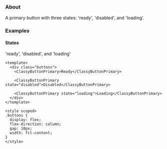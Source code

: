 ### About

A primary button with three states: 'ready', 'disabled', and 'loading'.

### Examples

#### States

'ready', 'disabled', and 'loading'

```vue
<template>
  <div class="buttons">
    <ClassyButtonPrimary>Ready</ClassyButtonPrimary>

    <ClassyButtonPrimary state="disabled">Disabled</ClassyButtonPrimary>

    <ClassyButtonPrimary state="loading">Loading</ClassyButtonPrimary>
  </div>
</template>

<style scoped>
.buttons {
  display: flex;
  flex-direction: column;
  gap: 10px;
  width: fit-content;
}
</style>
```
